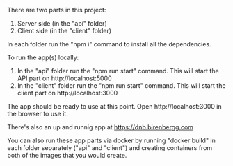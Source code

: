 There are two parts in this project:

1. Server side (in the "api" folder)
2. Client side (in the "client" folder)


In each folder run the "npm i" command to install all the dependencies.

To run the app(s) locally:

1. In the "api" folder run the "npm run start" command. This will start the API part on http://localhost:5000
2. In the "client" folder run the "npm run start" command. This will start the client part on http://localhost:3000

The app should be ready to use at this point.
Open http://localhost:3000 in the browser to use it.

There's also an up and runnig app at https://dnb.birenbergg.com

You can also run these app parts via docker by running "docker build" in each folder separately ("api" and "client") and creating containers from both of the images that you would create.
